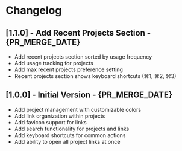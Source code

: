 # Changelog

## [1.1.0] - Add Recent Projects Section - {PR_MERGE_DATE}

- Add recent projects section sorted by usage frequency
- Add usage tracking for projects
- Add max recent projects preference setting
- Recent projects section shows keyboard shortcuts (⌘1, ⌘2, ⌘3)

## [1.0.0] - Initial Version - {PR_MERGE_DATE}

- Add project management with customizable colors
- Add link organization within projects
- Add favicon support for links
- Add search functionality for projects and links
- Add keyboard shortcuts for common actions
- Add ability to open all project links at once